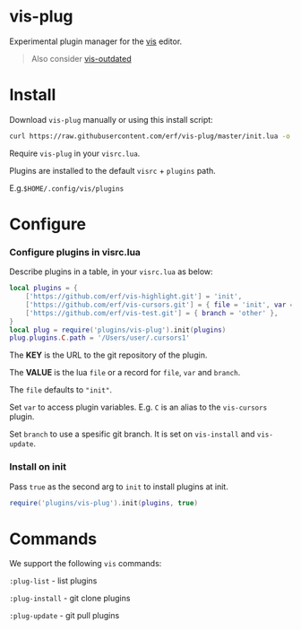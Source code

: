 # vis-plug

Experimental plugin manager for the [vis](https://github.com/martanne/vis) editor.

> Also consider [vis-outdated](https://github.com/erf/vis-outdated) 

# Install

Download `vis-plug` manually or using this install script:

```bash
curl https://raw.githubusercontent.com/erf/vis-plug/master/init.lua -o $HOME/.config/vis/plugins/vis-plug/init.lua --create-dirs
```

Require `vis-plug` in your `visrc.lua`.

Plugins are installed to the default `visrc` + `plugins` path.

E.g.`$HOME/.config/vis/plugins`

# Configure

### Configure plugins in visrc.lua

Describe plugins in a table, in your `visrc.lua` as below:

```lua
local plugins = {
	['https://github.com/erf/vis-highlight.git'] = 'init',
	['https://github.com/erf/vis-cursors.git'] = { file = 'init', var = 'C' },
	['https://github.com/erf/vis-test.git'] = { branch = 'other' },
}
local plug = require('plugins/vis-plug').init(plugins)
plug.plugins.C.path = '/Users/user/.cursors1'
```

The **KEY** is the URL to the git repository of the plugin.

The **VALUE** is the lua `file` or a record for `file`, `var` and `branch`.

The `file` defaults to `"init"`.

Set `var` to access plugin variables. E.g. `C` is an alias to the `vis-cursors` plugin.

Set `branch` to use a spesific git branch. It is set on `vis-install` and `vis-update`.

### Install on init

Pass `true` as the second arg to `init` to install plugins at init.

```lua
require('plugins/vis-plug').init(plugins, true)
```

# Commands

We support the following `vis` commands:

`:plug-list` - list plugins 

`:plug-install` - git clone plugins

`:plug-update` - git pull plugins
